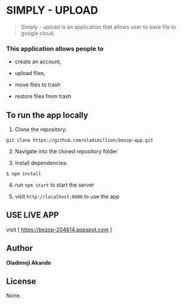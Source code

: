 
# SIMPLY - UPLOAD     

> Simply - upload is an application that allows user to save file to google cloud. 

### This application allows people to 
  - create an account, 

  - upload files, 

  - move files to trash

  - restore files from trash 

## To run the app locally
  1. Clone the repository:
  ```
  git clone https://github.com/oladimillion/bezop-app.git
  ```
  2. Navigate into the cloned repository folder

  3. Install dependencies:
  ```
  $ npm install
  ```
  4. run `npm start` to start the server

  5. visit `http://localhost:8000` to use the app

## USE LIVE APP
  visit [ https://bezop-204614.appspot.com ] 

## Author
  **Oladimeji Akande** 

## License
  None.

